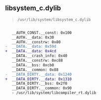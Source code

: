 ## libsystem_c.dylib

> `/usr/lib/system/libsystem_c.dylib`

```diff

   __AUTH_CONST.__const: 0x100
   __AUTH.__data: 0x30
   __AUTH.__constrw: 0x80
-  __DATA.__data: 0x59d
+  __DATA.__data: 0x4cd
   __DATA.__crash_info: 0x40
   __DATA.__constrw: 0xc88
   __DATA.__bss: 0xcb0
   __DATA.__common: 0x88
-  __DATA_DIRTY.__data: 0x1240
+  __DATA_DIRTY.__data: 0x1310
   __DATA_DIRTY.__bss: 0x2f0
   __DATA_DIRTY.__common: 0x90
   - /usr/lib/system/libcompiler_rt.dylib

```

